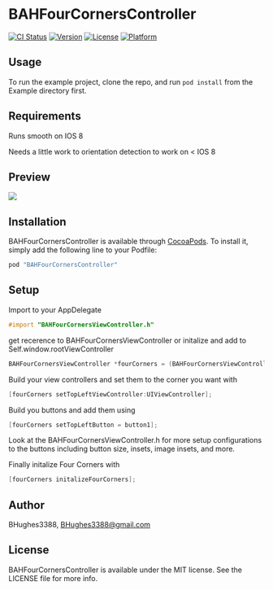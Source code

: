# BAHFourCornersController

[![CI Status](http://img.shields.io/travis/BHughes3388/BAHFourCornersController.svg?style=flat)](https://travis-ci.org/BHughes3388/BAHFourCornersController)
[![Version](https://img.shields.io/cocoapods/v/BAHFourCornersController.svg?style=flat)](http://cocoapods.org/pods/BAHFourCornersController)
[![License](https://img.shields.io/cocoapods/l/BAHFourCornersController.svg?style=flat)](http://cocoapods.org/pods/BAHFourCornersController)
[![Platform](https://img.shields.io/cocoapods/p/BAHFourCornersController.svg?style=flat)](http://cocoapods.org/pods/BAHFourCornersController)

## Usage

To run the example project, clone the repo, and run `pod install` from the Example directory first.

## Requirements

Runs smooth on IOS 8

Needs a little work to orientation detection to work on < IOS 8

## Preview

![](http://img.photobucket.com/albums/v235/rx7anator/Mobile%20Applications/IMG_0989_zpslf0dcmls.png)

## Installation

BAHFourCornersController is available through [CocoaPods](http://cocoapods.org). To install
it, simply add the following line to your Podfile:

```ruby
pod "BAHFourCornersController"
```

## Setup

Import to your AppDelegate
```Objective-C
#import "BAHFourCornersViewController.h"
```

get recerence to BAHFourCornersViewController or initalize and add to Self.window.rootViewController
```Objective-C
BAHFourCornersViewController *fourCorners = (BAHFourCornersViewController*)Self.window.rootViewController;
```

Build your view controllers and set them to the corner you want with
```Objective-C
[fourCorners setTopLeftViewController:UIViewController];
```

Build you buttons and add them using
```Objective-C
[fourCorners setTopLeftButton = button1];
```

Look at the BAHFourCornersViewController.h for more setup configurations to the buttons including button size, insets, image insets, and more.

Finally initalize Four Corners with
```Objective-C
[fourCorners initalizeFourCorners];
```

## Author

BHughes3388, BHughes3388@gmail.com

## License

BAHFourCornersController is available under the MIT license. See the LICENSE file for more info.
